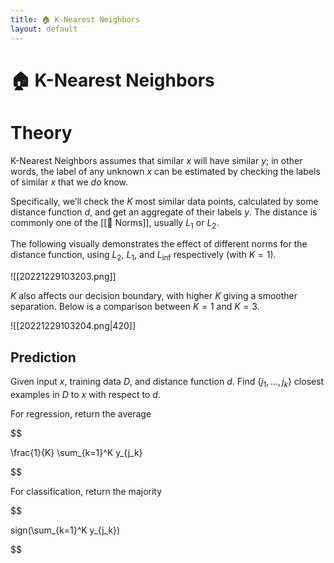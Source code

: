 ```yaml
---
title: 🏠 K-Nearest Neighbors
layout: default
---
```


# 🏠 K-Nearest Neighbors

# Theory
K-Nearest Neighbors assumes that similar $x$ will have similar $y$; in other words, the label of any unknown $x$ can be estimated by checking the labels of similar $x$ that we _do_ know.

Specifically, we’ll check the $K$ most similar data points, calculated by some distance function $d$, and get an aggregate of their labels $y$. The distance is commonly one of the [[📌 Norms]], usually $L_1$ or $L_2$.

The following visually demonstrates the effect of different norms for the distance function, using $L_2$, $L_1$, and $L_{\inf}$ respectively (with $K = 1$).

![[20221229103203.png]]

$K$ also affects our decision boundary, with higher $K$ giving a smoother separation. Below is a comparison between $K=1$ and $K = 3$.

![[20221229103204.png|420]]


## Prediction
Given input $x$, training data $D$, and distance function $d$. Find $\{j_1, \dots, j_k\}$ closest examples in $D$ to $x$ with respect to $d$.

For regression, return the average 

$$

\frac{1}{K} \sum_{k=1}^K y_{j_k}

$$

For classification, return the majority 

$$

sign(\sum_{k=1}^K y_{j_k})

$$

